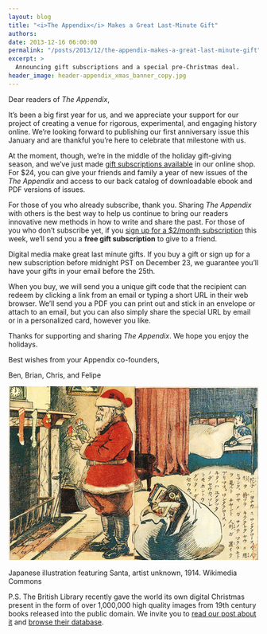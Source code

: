 ```yaml
---
layout: blog
title: "<i>The Appendix</i> Makes a Great Last-Minute Gift"
authors:
date: 2013-12-16 06:00:00
permalink: "/posts/2013/12/the-appendix-makes-a-great-last-minute-gift"
excerpt: >
  Announcing gift subscriptions and a special pre-Christmas deal.
header_image: header-appendix_xmas_banner_copy.jpg
---
```

Dear readers of *The Appendix*,

It’s been a big first year for us, and we appreciate your support for our project of creating a venue for rigorous, experimental, and engaging history online. We’re looking forward to publishing our first anniversary issue this January and are thankful you’re here to celebrate that milestone with us.

At the moment, though, we’re in the middle of the holiday gift-giving season, and we’ve just made [gift subscriptions available](http://shop.theappendix.net/collections/gift-certificates/products/1-year-gift-subscription) in our online shop. For $24, you can give your friends and family a year of new issues of the *The Appendix* and access to our back catalog of downloadable ebook and PDF versions of issues.

For those of you who already subscribe, thank you. Sharing *The Appendix* with others is the best way to help us continue to bring our readers innovative new methods in how to write and share the past. For those of you who don’t subscribe yet, if you [sign up for a $2/month subscription](https://theappendix.net/subscribe) this week, we’ll send you a **free gift subscription** to give to a friend.

Digital media make great last minute gifts. If you buy a gift or sign up for a new subscription before midnight PST on December 23, we guarantee you’ll have your gifts in your email before the 25th.

When you buy, we will send you a unique gift code that the recipient can redeem by clicking a link from an email or typing a short URL in their web browser. We’ll send you a PDF you can print out and stick in an envelope or attach to an email, but you can also simply share the special URL by email or in a personalized card, however you like.

Thanks for supporting and sharing *The Appendix*. We hope you enjoy the holidays.

Best wishes from your Appendix co-founders,

Ben, Brian, Chris, and Felipe

<div class="inline-image">
  <a rel="lightbox" href="/images/blog/2013/12/800px-1914_Santa_Claus-large.jpg">
    <img src="/images/blog/2013/12/800px-1914_Santa_Claus-medium.jpg" width="640" alt="British Library" />
  </a>
  <p class="caption">
    Japanese illustration featuring Santa, artist unknown, 1914.
    <span class="credit">
      Wikimedia Commons
    </span>
  </p>
</div>

P.S. The British Library recently gave the world its own digital Christmas present in the form of over 1,000,000 high quality images from 19th century books released into the public domain. We invite you to [read our post about it](http://theappendix.net/blog/2013/12/the-british-library-just-made-one-million-images-public-domain) and [browse their database](http://www.flickr.com/photos/britishlibrary/).